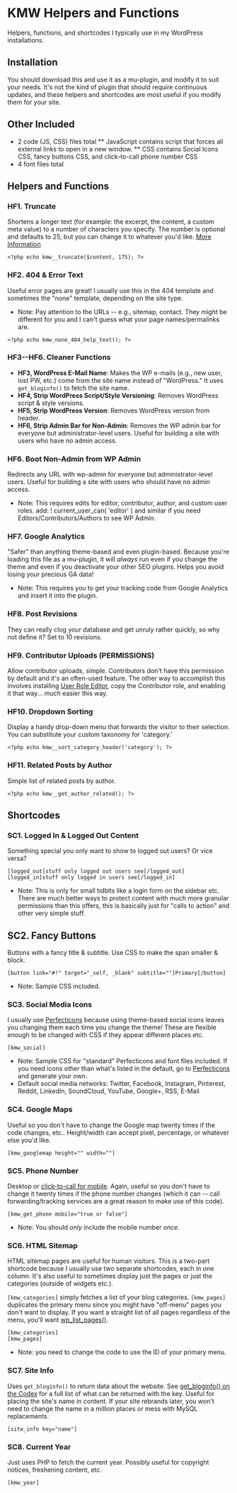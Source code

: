 # KMW Helpers and Functions

Helpers, functions, and shortcodes I typically use in my WordPress installations. 

## Installation

You should download this and use it as a mu-plugin, and modify it to suit your needs. It's not the kind of plugin that should require continuous updates, and these helpers and shortcodes are most useful if you modify them for your site.

## Other Included
* 2 code (JS, CSS) files total
** JavaScript contains script that forces all external links to open in a new window.
** CSS contains Social Icons CSS, fancy buttons CSS, and click-to-call phone number CSS
* 4 font files total

## Helpers and Functions
### HF1. Truncate
Shortens a longer text (for example: the excerpt, the content, a custom meta value) to a number of characters you specify.  The number is optional and defaults to 25, but you can change it to whatever you'd like. [More Information](http://stackoverflow.com/questions/9219795/truncating-text-in-php)

```<?php echo kmw__truncate($content, 175); ?>```

### HF2. 404 & Error Text
Useful error pages are great! I usually use this in the 404 template and sometimes the "none" template, depending on the site type. 

* Note: Pay attention to the URLs -- e.g., sitemap, contact. They might be different for you and I can't guess what your page names/permalinks are.

```<?php echo kmw_none_404_help_text(); ?>```

### HF3--HF6. Cleaner Functions
* **HF3, WordPress E-Mail Name**: Makes the WP e-mails (e.g., new user, lost PW, etc.) come from the site name instead of "WordPress." It uses ```get_bloginfo()``` to fetch the site name.
* **HF4, Strip WordPress Script/Style Versioning**: Removes WordPress script & style versions.
* **HF5, Strip WordPress Version**: Removes WordPress version from header.
* **HF6, Strip Admin Bar for Non-Admin**: Removes the WP admin bar for everyone but administrator-level users. Useful for building a site with users who have no admin access.

### HF6. Boot Non-Admin from WP Admin
Redirects any URL with wp-admin for everyone but administrator-level users. Useful for building a site with users who should have no admin access.

* Note: This requires edits for editor, contributor, author, and custom user roles. add: ! current_user_can( 'editor' ) and similar if you need Editors/Contributors/Authors to see WP Admin.

### HF7. Google Analytics
"Safer" than anything theme-based and even plugin-based. Because you're loading this file as a mu-plugin, it will *always* run even if you change the theme and even if you deactivate your other SEO plugins. Helps you avoid losing your precious GA data!

* Note: This requires you to get your tracking code from Google Analytics and insert it into the plugin.

### HF8. Post Revisions
They can really clog your database and get unruly rather quickly, so why not define it? Set to 10 revisions.

### HF9. Contributor Uploads (PERMISSIONS)
Allow contributor uploads, simple. Contributors don't have this permission by default and it's an often-used feature. The other way to accomplish this involves installing [User Role Editor](https://wordpress.org/plugins/user-role-editor/), copy the Contributor role, and enabling it that way... *much* easier this way.

### HF10. Dropdown Sorting
Display a handy drop-down menu that forwards the visitor to their selection. You can substitute your custom taxonomy for 'category.'

```<?php echo kmw__sort_category_header('category'); ?>```

### HF11. Related Posts by Author
Simple list of related posts by author.

```<?php echo kmw__get_author_related(); ?>```

## Shortcodes
### SC1. Logged In & Logged Out Content
Something special you only want to show to logged out users? Or vice versa? 

```[logged_out]stuff only logged out users see[/logged_out]``` \
```[logged_in]stuff only logged in users see[/logged_in]```

* Note: This is only for small tidbits like a login form on the sidebar etc. There are much better ways to protect content with much more granular permissions than this offers, this is basically just for "calls to action" and other very simple stuff.

## SC2. Fancy Buttons
Buttons with a fancy title & subtitle. Use CSS to make the span smaller & block.

```[button link="#!" target="_self, _blank" subtitle=""]Primary[/button]```

* Note: Sample CSS included.

### SC3. Social Media Icons
I usually use [Perfecticons](http://perfecticons.com/) because using theme-based social icons leaves you changing them each time you change the theme! These are flexible enough to be changed with CSS if they appear different places etc.

```[kmw_social]```

* Note: Sample CSS for "standard" Perfecticons and font files included. If you need icons other than what's listed in the default, go to [Perfecticons](http://perfecticons.com/) and generate your own.
* Default social media networks: Twitter, Facebook, Instagram, Pinterest, Reddit, LinkedIn, SoundCloud, YouTube, Google+, RSS, E-Mail

### SC4. Google Maps
Useful so you don't have to change the Google map twenty times if the code changes, etc.. Height/width can accept pixel, percentage, or whatever else you'd like.

```[kmw_googlemap height="" width=""]```

### SC5. Phone Number
Desktop or [click-to-call for mobile](http://katemwalsh.com/fixed-position-click-to-call-mobile-phone-number-code/). Again, useful so you don't have to change it twenty times if the phone number changes (which it can -- call forwarding/tracking services are a great reason to make use of this code).

```[kmw_get_phone mobile="true or false"]```

* Note: You should *only* include the mobile number *once*.

### SC6. HTML Sitemap
HTML sitemap pages are useful for human visitors. This is a two-part shortcode because I usually use two separate shortcodes, each in one column. It's also useful to sometimes display just the pages or just the categories (outside of widgets etc.).

```[kmw_categories]```  simply fetches a list of your blog categories. ```[kmw_pages]``` duplicates the primary menu since you might have "off-menu" pages you don't want to display. If you want a straight list of all pages regardless of the menu, you'll want [wp_list_pages()](http://codex.wordpress.org/Function_Reference/wp_list_pages).

```[kmw_categories]``` \
```[kmw_pages]```

* Note: you need to change the code to use the ID of your primary menu.

### SC7. Site Info
Uses ```get_bloginfo()``` to return data about the website. See [get_bloginfo() on the Codex](https://codex.wordpress.org/Function_Reference/get_bloginfo) for a full list of what can be returned with the key. Useful for placing the site's name in content. If your site rebrands later, you won't need to change the name in a million places *or* mess with MySQL replacements.

```[site_info key="name"]```

### SC8. Current Year
Just uses PHP to fetch the current year. Possibly useful for copyright notices, freshening content, etc.

```[kmw_year]```